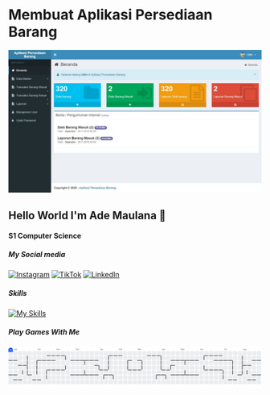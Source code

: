 
# Membuat Aplikasi Persediaan Barang

<p align="center">
<img src="https://github.com/ademaulanaa/aplikasi-persediaan-barang/blob/88685c0de08fe82f6a8ef7106c8fba89f4b6b80c/images.jpg">
  
## Hello World I'm Ade Maulana 👋
#### S1 Computer Science
<!--
**ademaulanaa/ademaulanaa** is a ✨ _special_ ✨ repository because its `README.md` (this file) appears on your GitHub profile.

Here are some ideas to get you started:

- 🔭 I’m currently working on ...
- 🌱 I’m currently learning ...
- 👯 I’m looking to collaborate on ...
- 🤔 I’m looking for help with ...
- 💬 Ask me about ...
- 📫 How to reach me: ... 
- 😄 Pronouns: ...
- ⚡ Fun fact: ...
-->
##### My Social media

[![Instagram](https://img.shields.io/badge/Instagram-E4405F?style=for-the-badge&logo=instagram&logoColor=white)](https://instagram.com/maulanaaae_)
[![TikTok](https://img.shields.io/badge/TikTok-000000?style=for-the-badge&logo=tiktok&logoColor=white)](https://www.tiktok.com/@maulanaaae_?_t=ZS-8ycslDuZej3&_r=1)
[![LinkedIn](https://img.shields.io/badge/LinkedIn-0077B5?style=for-the-badge&logo=linkedin&logoColor=white)](https://www.linkedin.com/in/maulanaaae_/)

##### Skills
[![My Skills](https://skillicons.dev/icons?i=php,js,html,css,bootstrap,laravel,wordpress)](https://skillicons.dev) 

##### Play Games With Me
<picture>
  <source media="(prefers-color-scheme: dark)" srcset="https://raw.githubusercontent.com/ademaulanaa/ademaulanaa/output/pacman-contribution-graph-dark.svg">
  <source media="(prefers-color-scheme: light)" srcset="https://raw.githubusercontent.com/ademaulanaa/ademaulanaa/output/pacman-contribution-graph.svg">
  <img alt="pacman contribution graph" src="https://raw.githubusercontent.com/ademaulanaa/ademaulanaa/output/pacman-contribution-graph.svg">
</picture>

###











